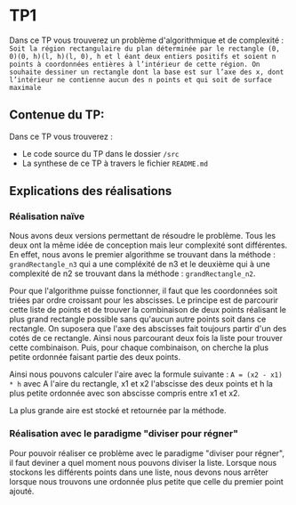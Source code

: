 # TP1 

Dans ce TP vous trouverez un problème d'algorithmique et de complexité :   
`Soit la région rectangulaire du plan déterminée par le rectangle (0, 0)(0, h)(l, h)(l, 0), h et
l éant deux entiers positifs et soient n points à coordonnées entières à l’intérieur de cette région.
On souhaite dessiner un rectangle dont la base est sur l’axe des x, dont l’intérieur ne contienne aucun des
n points et qui soit de surface maximale`

## Contenue du TP:

Dans ce TP vous trouverez :

- Le code source du TP dans le dossier `/src`
- La synthese de ce TP à travers le fichier `README.md` 

## Explications des réalisations

### Réalisation naïve

Nous avons deux versions permettant de résoudre le problème. Tous les deux ont la même idée de conception mais leur complexité sont différentes. 
En effet, nous avons le premier algorithme se trouvant dans la méthode : `grandRectangle_n3` qui a une compléxité de n3 et le deuxième qui à une complexité de n2 se trouvant dans la méthode : `grandRectangle_n2`.  

Pour que l'algorithme puisse fonctionner, il faut que les coordonnées soit triées par ordre croissant pour les abscisses. Le principe est de parcourir cette liste de points et de trouver la combinaison de deux points réalisant le plus grand rectangle possible sans qu'aucun autre points soit dans ce rectangle. On suposera que l'axe des abscisses fait toujours partir d'un des cotés de ce rectangle.
Ainsi nous parcourant deux fois la liste pour trouver cette combinaison. Puis, pour chaque combinaison, on cherche la plus petite ordonnée faisant partie des deux points.  

Ainsi nous pouvons calculer l'aire avec la formule suivante :  `A = (x2 - x1) * h` avec A l'aire du rectangle, x1 et x2 l'abscisse des deux points et h la plus petite ordonnée avec son abscisse compris entre x1 et x2.  

La plus grande aire est stocké et retournée par la méthode.  


### Réalisation avec le paradigme "diviser pour régner"

Pour pouvoir réaliser ce problème avec le paradigme "diviser pour régner", il faut deviner a quel moment nous pouvons diviser la liste.
Lorsque nous stockons les différents points dans une liste, nous devons nous arrêter lorsque nous trouvons une ordonnée plus petite que celle du premier point ajouté.  

